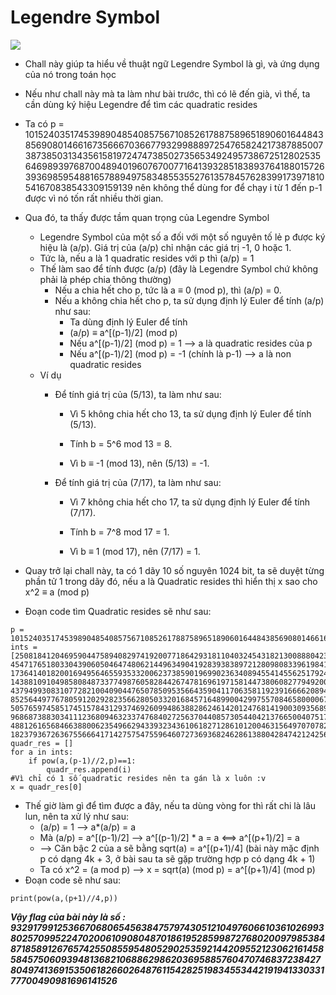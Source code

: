 # **Legendre Symbol**

![](https://i.imgur.com/PSz87qM.png)


-   Chall này giúp ta hiểu về thuật ngữ Legendre Symbol là gì, và ứng dụng của nó trong toán học
-   Nếu như chall này mà ta làm như bài trước, thì có lẽ đến già, vì thế, ta cần dùng ký hiệu Legendre để tìm các quadratic resides
-   Ta có p = 101524035174539890485408575671085261788758965189060164484385690801466167356667036677932998889725476582421738788500738738503134356158197247473850273565349249573867251280253564698939768700489401960767007716413932851838937641880157263936985954881657889497583485535527613578457628399173971810541670838543309159139 nên không thể dùng for để chạy i từ 1 đến p-1 được vì nó tốn rất nhiều thời gian.
-   Qua đó, ta thấy được tầm quan trọng của Legendre Symbol
    +   Legendre Symbol của một số a đối với một số nguyên tố lẻ p được ký hiệu là (a/p). Giá trị của (a/p) chỉ nhận các giá trị -1, 0 hoặc 1.
    +   Tức là, nếu a là 1 quadratic resides với p thì (a/p) = 1    
    +   Thế làm sao để tính được (a/p) (đây là Legendre Symbol chứ không phải là phép chia thông thường)
        +   Nếu a chia hết cho p, tức là a ≡ 0 (mod p), thì (a/p) = 0.
        +   Nếu a không chia hết cho p, ta sử dụng định lý Euler để tính (a/p) như sau:
            +   Ta dùng định lý Euler để tính
            +   (a/p) ≡ a^[(p-1)/2] (mod p)
            +   Nếu a^[(p-1)/2] (mod p) = 1 --> a là quadratic resides của p
            +   Nếu a^[(p-1)/2] (mod p) = -1 (chính là p-1) --> a là non quadratic resides
    +   Ví dụ
        +   Để tính giá trị của (5/13), ta làm như sau:

            +   Vì 5 không chia hết cho 13, ta sử dụng định lý Euler để tính (5/13).

            +   Tính b = 5^6 mod 13 = 8.

            +   Vì b ≡ -1 (mod 13), nên (5/13) = -1.
        +   Để tính giá trị của (7/17), ta làm như sau:

            +   Vì 7 không chia hết cho 17, ta sử dụng định lý Euler để tính (7/17).

            +   Tính b = 7^8 mod 17 = 1.

            +   Vì b ≡ 1 (mod 17), nên (7/17) = 1.

-   Quay trở lại chall này, ta có 1 dãy 10 số nguyên 1024 bit, ta sẽ duyệt từng phần tử 1 trong dãy đó, nếu a là Quadratic resides thì hiển thị x sao cho x^2 ≡ a (mod p)

-   Đoạn code tìm Quadratic resides sẽ như sau:
```
p = 101524035174539890485408575671085261788758965189060164484385690801466167356667036677932998889725476582421738788500738738503134356158197247473850273565349249573867251280253564698939768700489401960767007716413932851838937641880157263936985954881657889497583485535527613578457628399173971810541670838543309159139
ints = [25081841204695904475894082974192007718642931811040324543182130088804239047149283334700530600468528298920930150221871666297194395061462592781551275161695411167049544771049769000895119729307495913024360169904315078028798025169985966732789207320203861858234048872508633514498384390497048416012928086480326832803, 45471765180330439060504647480621449634904192839383897212809808339619841633826534856109999027962620381874878086991125854247108359699799913776917227058286090426484548349388138935504299609200377899052716663351188664096302672712078508601311725863678223874157861163196340391008634419348573975841578359355931590555, 17364140182001694956465593533200623738590196990236340894554145562517924989208719245429557645254953527658049246737589538280332010533027062477684237933221198639948938784244510469138826808187365678322547992099715229218615475923754896960363138890331502811292427146595752813297603265829581292183917027983351121325, 14388109104985808487337749876058284426747816961971581447380608277949200244660381570568531129775053684256071819837294436069133592772543582735985855506250660938574234958754211349215293281645205354069970790155237033436065434572020652955666855773232074749487007626050323967496732359278657193580493324467258802863, 4379499308310772821004090447650785095356643590411706358119239166662089428685562719233435615196994728767593223519226235062647670077854687031681041462632566890129595506430188602238753450337691441293042716909901692570971955078924699306873191983953501093343423248482960643055943413031768521782634679536276233318, 85256449776780591202928235662805033201684571648990042997557084658000067050672130152734911919581661523957075992761662315262685030115255938352540032297113615687815976039390537716707854569980516690246592112936796917504034711418465442893323439490171095447109457355598873230115172636184525449905022174536414781771, 50576597458517451578431293746926099486388286246142012476814190030935689430726042810458344828563913001012415702876199708216875020997112089693759638454900092580746638631062117961876611545851157613835724635005253792316142379239047654392970415343694657580353333217547079551304961116837545648785312490665576832987, 96868738830341112368094632337476840272563704408573054404213766500407517251810212494515862176356916912627172280446141202661640191237336568731069327906100896178776245311689857997012187599140875912026589672629935267844696976980890380730867520071059572350667913710344648377601017758188404474812654737363275994871, 4881261656846638800623549662943393234361061827128610120046315649707078244180313661063004390750821317096754282796876479695558644108492317407662131441224257537276274962372021273583478509416358764706098471849536036184924640593888902859441388472856822541452041181244337124767666161645827145408781917658423571721, 18237936726367556664171427575475596460727369368246286138804284742124256700367133250078608537129877968287885457417957868580553371999414227484737603688992620953200143688061024092623556471053006464123205133894607923801371986027458274343737860395496260538663183193877539815179246700525865152165600985105257601565]
quadr_res = []
for a in ints:
    if pow(a,(p-1)//2,p)==1:
        quadr_res.append(i)
#Vì chỉ có 1 số quadratic resides nên ta gán là x luôn :v
x = quadr_res[0]
```

-   Thế giờ làm gì để tìm được a đây, nếu ta dùng vòng for thì rất chi là lâu lun, nên ta xử lý như sau:
    -   (a/p) = 1 --> a*(a/p) = a
    -   Mà (a/p) = a^[(p-1)/2]          --> a^[(p-1)/2] * a = a <==> a^[(p+1)/2] = a
    -   --> Căn bậc 2 của a sẽ bằng sqrt(a) = a^[(p+1)/4] (bài này mặc định p có dạng 4k + 3, ở bài sau ta sẽ gặp trường hợp p có dạng 4k + 1)
    -   Ta có x^2 = (a mod p) --> x = sqrt(a) (mod p) = a^[(p+1)/4] (mod p) 
-   Đoạn code sẽ như sau:
```
print(pow(a,(p+1)//4,p))
```

***Vậy flag của bài này là số : 93291799125366706806545638475797430512104976066103610269938025709952247020061090804870186195285998727680200979853848718589126765742550855954805290253592144209552123062161458584575060939481368210688629862036958857604707468372384278049741369153506182660264876115428251983455344219194133033177700490981696141526***